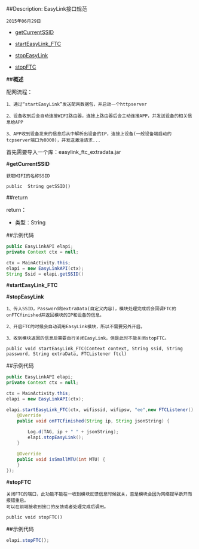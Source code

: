 ##Description: EasyLink接口规范

    2015年06月29日

* [getCurrentSSID](#1)

* [startEasyLink_FTC](#2)

* [stopEasyLink](#3)

* [stopFTC](#4)

##**概述**

配网流程：

    1、通过“startEasyLink”发送配网数据包，并启动一个httpserver

    2、设备收到后会自动连接WIFI路由器，连接上路由器后会主动连接APP，并发送设备的相关信息给APP
	
	3、APP收到设备发来的信息后从中解析出设备的IP，连接上设备(一般设备端启动的tcpserver端口为8000)，并发送激活请求...


首先需要导入一个库：easylink_ftc_extradata.jar

#**getCurrentSSID**<div id="1"></div>

    获取WIFI的名称SSID

    public  String getSSID()

##return

return：

- 类型：String

##示例代码

```java
public EasyLinkAPI elapi;
private Context ctx = null;

ctx = MainActivity.this;
elapi = new EasyLinkAPI(ctx);
String Ssid = elapi.getSSID()
```

#**startEasyLink_FTC**<div id="2"></div>

#**stopEasyLink**<div id="3"></div>

    1、传入SSID，Password和extraData(自定义内容)，模块处理完成后会回调FTC的onFTCfinished并返回模块的IP和设备的信息。

    2、开启FTC的时候会自动调用EasyLink模块，所以不需要另外开启。

    3、收到模块返回的信息后需要自行关闭EasyLink，但是此时不能关闭stopFTC。
    
    public void startEasyLink_FTC(Context context, String ssid, String password, String extraData, FTCListener ftcl)


##示例代码

```java
public EasyLinkAPI elapi;
private Context ctx = null;

ctx = MainActivity.this;
elapi = new EasyLinkAPI(ctx);

elapi.startEasyLink_FTC(ctx, wifissid, wifipsw, "ee",new FTCListener() {
    @Override
    public void onFTCfinished(String ip, String jsonString) {
        
        Log.d(TAG, ip + " " + jsonString);
        elapi.stopEasyLink();
    }

    @Override
    public void isSmallMTU(int MTU) {
    }
});
```

#**stopFTC**<div id="4"></div>

    关闭FTC的端口，此功能不能在一收到模块反馈信息时候就关，否是模块会因为网络提早断开而报错重启。
    可以在前端接收到接口的反馈或者处理完成后调用。
    
    public void stopFTC()

##示例代码

```js
elapi.stopFTC();
```
